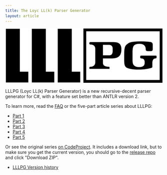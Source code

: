 ```yaml
---
title: The Loyc LL(k) Parser Generator
layout: article
---
```


![Logo](lllpg-logo.png)

LLLPG (Loyc LL(k) Parser Generator) is a new recursive-decent parser generator for C#, with a feature set better than ANTLR version 2. 

To learn more, read the [FAQ](faq.html) or the five-part article series about LLLPG:

- [Part 1](lllpg-part-1.html)
- [Part 2](lllpg-part-2.html)
- [Part 3](lllpg-part-3.html)
- [Part 4](lllpg-part-4.html)
- [Part 5](lllpg-part-5.html)

Or see the original series [on CodeProject](http://www.codeproject.com/Articles/664785/A-New-Parser-Generator-for-Csharp). It includes a download link, but to make sure you get the current version, you should go to the [release repo](https://github.com/qwertie/LLLPG-Release) and click "Download ZIP".

- [LLLPG Version history](version-history.html)
